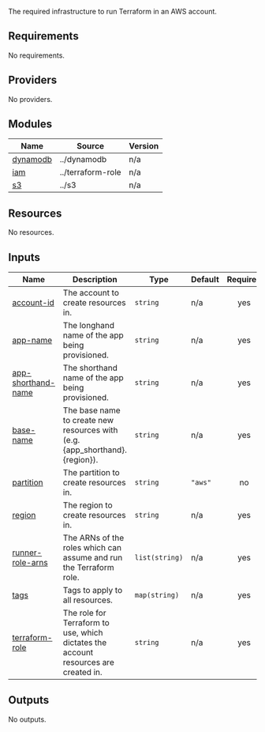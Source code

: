 The required infrastructure to run Terraform in an AWS account.

## Requirements

No requirements.

## Providers

No providers.

## Modules

| Name | Source | Version |
|------|--------|---------|
| <a name="module_dynamodb"></a> [dynamodb](#module\_dynamodb) | ../dynamodb | n/a |
| <a name="module_iam"></a> [iam](#module\_iam) | ../terraform-role | n/a |
| <a name="module_s3"></a> [s3](#module\_s3) | ../s3 | n/a |

## Resources

No resources.

## Inputs

| Name | Description | Type | Default | Required |
|------|-------------|------|---------|:--------:|
| <a name="input_account-id"></a> [account-id](#input\_account-id) | The account to create resources in. | `string` | n/a | yes |
| <a name="input_app-name"></a> [app-name](#input\_app-name) | The longhand name of the app being provisioned. | `string` | n/a | yes |
| <a name="input_app-shorthand-name"></a> [app-shorthand-name](#input\_app-shorthand-name) | The shorthand name of the app being provisioned. | `string` | n/a | yes |
| <a name="input_base-name"></a> [base-name](#input\_base-name) | The base name to create new resources with (e.g. {app\_shorthand}.{region}). | `string` | n/a | yes |
| <a name="input_partition"></a> [partition](#input\_partition) | The partition to create resources in. | `string` | `"aws"` | no |
| <a name="input_region"></a> [region](#input\_region) | The region to create resources in. | `string` | n/a | yes |
| <a name="input_runner-role-arns"></a> [runner-role-arns](#input\_runner-role-arns) | The ARNs of the roles which can assume and run the Terraform role. | `list(string)` | n/a | yes |
| <a name="input_tags"></a> [tags](#input\_tags) | Tags to apply to all resources. | `map(string)` | n/a | yes |
| <a name="input_terraform-role"></a> [terraform-role](#input\_terraform-role) | The role for Terraform to use, which dictates the account resources are created in. | `string` | n/a | yes |

## Outputs

No outputs.
